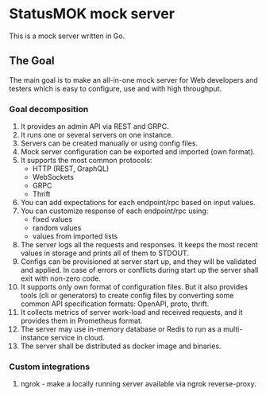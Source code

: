 # StatusMOK mock server
This is a mock server written in Go.

## The Goal
The main goal is to make an all-in-one mock server for Web developers and testers which is easy to configure, use and with high throughput.

### Goal decomposition
1. It provides an admin API via REST and GRPC.
2. It runs one or several servers on one instance.
3. Servers can be created manually or using config files.
4. Mock server configuration can be exported and imported (own format).
5. It supports the most common protocols:
   * HTTP (REST, GraphQL)
   * WebSockets
   * GRPC
   * Thrift
6. You can add expectations for each endpoint/rpc based on input values.
7. You can customize response of each endpoint/rpc using:
   * fixed values
   * random values
   * values from imported lists
8. The server logs all the requests and responses. It keeps the most recent values in storage and prints all of them to STDOUT.
9. Configs can be provisioned at server start up, and they will be validated and applied. In case of errors or conflicts during start up the server shall exit with non-zero code. 
10. It supports only own format of configuration files. But it also provides tools (cli or generators) to create config files by converting some common API specification formats: OpenAPI, proto, thrift.
11. It collects metrics of server work-load and received requests, and it provides them in Prometheus format. 
12. The server may use in-memory database or Redis to run as a multi-instance service in cloud.
13. The server shall be distributed as docker image and binaries.

### Custom integrations
1. ngrok - make a locally running server available via ngrok reverse-proxy.
